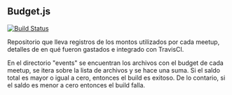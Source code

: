## Budget.js

[![Build Status](https://travis-ci.org/banodejs/budget.svg?branch=master)](https://travis-ci.org/banodejs/budget)

Repositorio que lleva registros de los montos utilizados por cada meetup, detalles de en qué fueron gastados e integrado con TravisCI.

En el directorio "events" se encuentran los archivos con el budget de cada meetup, se itera sobre la lista de archivos y se hace una suma. Si el saldo total es mayor o igual a cero, entonces el build es exitoso. De lo contario, si el saldo es menor a cero entonces el build falla.
